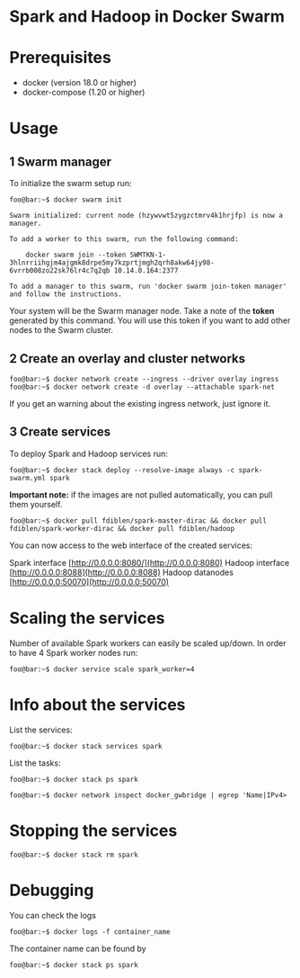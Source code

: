 # Spark and Hadoop in Docker Swarm

# Prerequisites
 - docker (version 18.0 or higher)
 - docker-compose (1.20 or higher)

# Usage
## 1 Swarm manager
To initialize the swarm setup run:
```console
foo@bar:~$ docker swarm init

Swarm initialized: current node (hzywvwt5zygzctmrv4k1hrjfp) is now a manager.

To add a worker to this swarm, run the following command:

    docker swarm join --token SWMTKN-1-3hlnrriihgjm4ajgmk8drpe5my7kzprtjmgh2qrh8akw64jy98-6vrrb008zo22sk76lr4c7q2qb 10.14.0.164:2377

To add a manager to this swarm, run 'docker swarm join-token manager' and follow the instructions.
```

Your system will be the Swarm manager node. Take a note of the **token** generated by this command. You will use this token if you want to add other nodes to the Swarm cluster.


## 2 Create an overlay and cluster networks
```console
foo@bar:~$ docker network create --ingress --driver overlay ingress
foo@bar:~$ docker network create -d overlay --attachable spark-net
```
If you get an warning about the existing ingress network, just ignore it.

## 3 Create services
To deploy Spark and Hadoop services run:
```console
foo@bar:~$ docker stack deploy --resolve-image always -c spark-swarm.yml spark
```
**Important note:** if the images are not pulled automatically, you can pull them yourself.
```console
foo@bar:~$ docker pull fdiblen/spark-master-dirac && docker pull fdiblen/spark-worker-dirac && docker pull fdiblen/hadoop  
```

You can now access to the web interface of the created services:

Spark interface [http://0.0.0.0:8080/](http://0.0.0.0:8080)
Hadoop interface [http://0.0.0.0:8088](http://0.0.0.0:8088)
Hadoop datanodes [http://0.0.0.0:50070](http://0.0.0.0:50070)



# Scaling the services
Number of available Spark workers can easily be scaled up/down. In order to have 4 Spark worker nodes run:
```console
foo@bar:~$ docker service scale spark_worker=4
```

# Info about the services
List the services:
```console
foo@bar:~$ docker stack services spark
```
List the tasks:
```console
foo@bar:~$ docker stack ps spark
```
```console
foo@bar:~$ docker network inspect docker_gwbridge | egrep 'Name|IPv4>
```

# Stopping the services
```console
foo@bar:~$ docker stack rm spark
```

# Debugging

You can check the logs
```console
foo@bar:~$ docker logs -f container_name
```

The container name can be found by
```console
foo@bar:~$ docker stack ps spark
```
